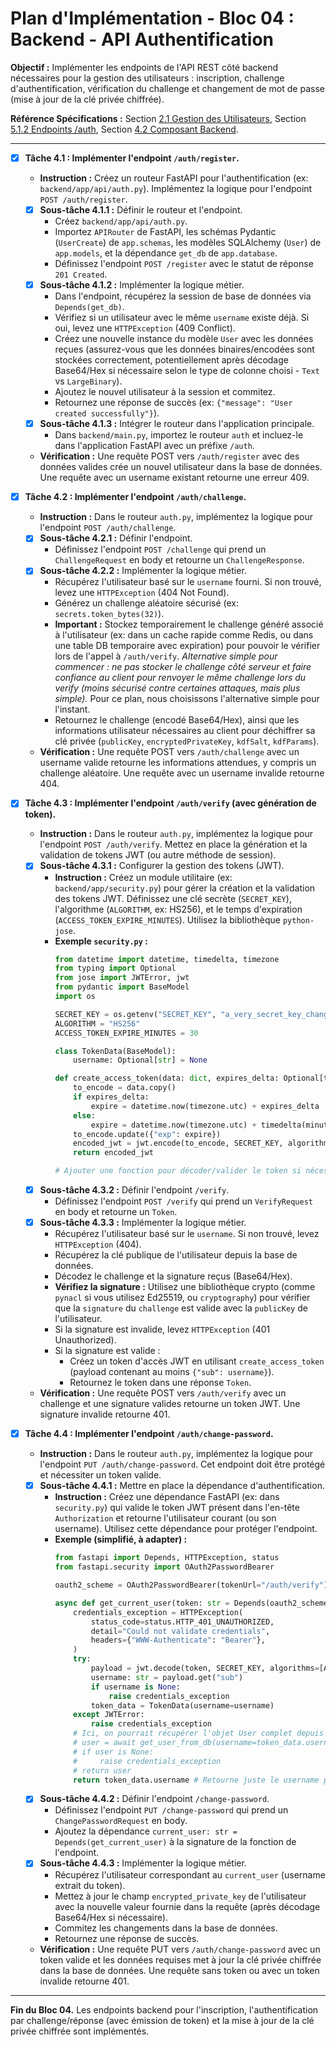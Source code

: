 # Plan d'Implémentation - Bloc 04 : Backend - API Authentification

**Objectif :** Implémenter les endpoints de l'API REST côté backend nécessaires pour la gestion des utilisateurs : inscription, challenge d'authentification, vérification du challenge et changement de mot de passe (mise à jour de la clé privée chiffrée).

**Référence Spécifications :** Section [2.1 Gestion des Utilisateurs](specifications_techniques.md#21-gestion-des-utilisateurs), Section [5.1.2 Endpoints /auth](specifications_techniques.md#512-endpoints-auth), Section [4.2 Composant Backend](specifications_techniques.md#42-composant-backend).

---

- [x] **Tâche 4.1 : Implémenter l'endpoint `/auth/register`.**
    - **Instruction :** Créez un routeur FastAPI pour l'authentification (ex: `backend/app/api/auth.py`). Implémentez la logique pour l'endpoint `POST /auth/register`.
    - [x] **Sous-tâche 4.1.1 :** Définir le routeur et l'endpoint.
        - Créez `backend/app/api/auth.py`.
        - Importez `APIRouter` de FastAPI, les schémas Pydantic (`UserCreate`) de `app.schemas`, les modèles SQLAlchemy (`User`) de `app.models`, et la dépendance `get_db` de `app.database`.
        - Définissez l'endpoint `POST /register` avec le statut de réponse `201 Created`.
    - [x] **Sous-tâche 4.1.2 :** Implémenter la logique métier.
        - Dans l'endpoint, récupérez la session de base de données via `Depends(get_db)`.
        - Vérifiez si un utilisateur avec le même `username` existe déjà. Si oui, levez une `HTTPException` (409 Conflict).
        - Créez une nouvelle instance du modèle `User` avec les données reçues (assurez-vous que les données binaires/encodées sont stockées correctement, potentiellement après décodage Base64/Hex si nécessaire selon le type de colonne choisi - `Text` vs `LargeBinary`).
        - Ajoutez le nouvel utilisateur à la session et commitez.
        - Retournez une réponse de succès (ex: `{"message": "User created successfully"}`).
    - [x] **Sous-tâche 4.1.3 :** Intégrer le routeur dans l'application principale.
        - Dans `backend/main.py`, importez le routeur `auth` et incluez-le dans l'application FastAPI avec un préfixe `/auth`.
    - **Vérification :** Une requête POST vers `/auth/register` avec des données valides crée un nouvel utilisateur dans la base de données. Une requête avec un username existant retourne une erreur 409.

- [x] **Tâche 4.2 : Implémenter l'endpoint `/auth/challenge`.**
    - **Instruction :** Dans le routeur `auth.py`, implémentez la logique pour l'endpoint `POST /auth/challenge`.
    - [x] **Sous-tâche 4.2.1 :** Définir l'endpoint.
        - Définissez l'endpoint `POST /challenge` qui prend un `ChallengeRequest` en body et retourne un `ChallengeResponse`.
    - [x] **Sous-tâche 4.2.2 :** Implémenter la logique métier.
        - Récupérez l'utilisateur basé sur le `username` fourni. Si non trouvé, levez une `HTTPException` (404 Not Found).
        - Générez un challenge aléatoire sécurisé (ex: `secrets.token_bytes(32)`).
        - **Important :** Stockez temporairement le challenge généré associé à l'utilisateur (ex: dans un cache rapide comme Redis, ou dans une table DB temporaire avec expiration) pour pouvoir le vérifier lors de l'appel à `/auth/verify`. *Alternative simple pour commencer : ne pas stocker le challenge côté serveur et faire confiance au client pour renvoyer le même challenge lors du verify (moins sécurisé contre certaines attaques, mais plus simple).* Pour ce plan, nous choisissons l'alternative simple pour l'instant.
        - Retournez le challenge (encodé Base64/Hex), ainsi que les informations utilisateur nécessaires au client pour déchiffrer sa clé privée (`publicKey`, `encryptedPrivateKey`, `kdfSalt`, `kdfParams`).
    - **Vérification :** Une requête POST vers `/auth/challenge` avec un username valide retourne les informations attendues, y compris un challenge aléatoire. Une requête avec un username invalide retourne 404.

- [x] **Tâche 4.3 : Implémenter l'endpoint `/auth/verify` (avec génération de token).**
    - **Instruction :** Dans le routeur `auth.py`, implémentez la logique pour l'endpoint `POST /auth/verify`. Mettez en place la génération et la validation de tokens JWT (ou autre méthode de session).
    - [x] **Sous-tâche 4.3.1 :** Configurer la gestion des tokens (JWT).
        - **Instruction :** Créez un module utilitaire (ex: `backend/app/security.py`) pour gérer la création et la validation des tokens JWT. Définissez une clé secrète (`SECRET_KEY`), l'algorithme (`ALGORITHM`, ex: HS256), et le temps d'expiration (`ACCESS_TOKEN_EXPIRE_MINUTES`). Utilisez la bibliothèque `python-jose`.
        - **Exemple `security.py` :**
          ```python
          from datetime import datetime, timedelta, timezone
          from typing import Optional
          from jose import JWTError, jwt
          from pydantic import BaseModel
          import os

          SECRET_KEY = os.getenv("SECRET_KEY", "a_very_secret_key_change_this") # Charger depuis variable d'env
          ALGORITHM = "HS256"
          ACCESS_TOKEN_EXPIRE_MINUTES = 30

          class TokenData(BaseModel):
              username: Optional[str] = None

          def create_access_token(data: dict, expires_delta: Optional[timedelta] = None):
              to_encode = data.copy()
              if expires_delta:
                  expire = datetime.now(timezone.utc) + expires_delta
              else:
                  expire = datetime.now(timezone.utc) + timedelta(minutes=ACCESS_TOKEN_EXPIRE_MINUTES)
              to_encode.update({"exp": expire})
              encoded_jwt = jwt.encode(to_encode, SECRET_KEY, algorithm=ALGORITHM)
              return encoded_jwt

          # Ajouter une fonction pour décoder/valider le token si nécessaire pour la protection des endpoints
          ```
    - [x] **Sous-tâche 4.3.2 :** Définir l'endpoint `/verify`.
        - Définissez l'endpoint `POST /verify` qui prend un `VerifyRequest` en body et retourne un `Token`.
    - [x] **Sous-tâche 4.3.3 :** Implémenter la logique métier.
        - Récupérez l'utilisateur basé sur le `username`. Si non trouvé, levez `HTTPException` (404).
        - Récupérez la clé publique de l'utilisateur depuis la base de données.
        - Décodez le challenge et la signature reçus (Base64/Hex).
        - **Vérifiez la signature :** Utilisez une bibliothèque crypto (comme `pynacl` si vous utilisez Ed25519, ou `cryptography`) pour vérifier que la `signature` du `challenge` est valide avec la `publicKey` de l'utilisateur.
        - Si la signature est invalide, levez `HTTPException` (401 Unauthorized).
        - Si la signature est valide :
            - Créez un token d'accès JWT en utilisant `create_access_token` (payload contenant au moins `{"sub": username}`).
            - Retournez le token dans une réponse `Token`.
    - **Vérification :** Une requête POST vers `/auth/verify` avec un challenge et une signature valides retourne un token JWT. Une signature invalide retourne 401.

- [x] **Tâche 4.4 : Implémenter l'endpoint `/auth/change-password`.**
    - **Instruction :** Dans le routeur `auth.py`, implémentez la logique pour l'endpoint `PUT /auth/change-password`. Cet endpoint doit être protégé et nécessiter un token valide.
    - [x] **Sous-tâche 4.4.1 :** Mettre en place la dépendance d'authentification.
        - **Instruction :** Créez une dépendance FastAPI (ex: dans `security.py`) qui valide le token JWT présent dans l'en-tête `Authorization` et retourne l'utilisateur courant (ou son username). Utilisez cette dépendance pour protéger l'endpoint.
        - **Exemple (simplifié, à adapter) :**
          ```python
          from fastapi import Depends, HTTPException, status
          from fastapi.security import OAuth2PasswordBearer

          oauth2_scheme = OAuth2PasswordBearer(tokenUrl="/auth/verify") # tokenUrl indicatif

          async def get_current_user(token: str = Depends(oauth2_scheme)):
              credentials_exception = HTTPException(
                  status_code=status.HTTP_401_UNAUTHORIZED,
                  detail="Could not validate credentials",
                  headers={"WWW-Authenticate": "Bearer"},
              )
              try:
                  payload = jwt.decode(token, SECRET_KEY, algorithms=[ALGORITHM])
                  username: str = payload.get("sub")
                  if username is None:
                      raise credentials_exception
                  token_data = TokenData(username=username)
              except JWTError:
                  raise credentials_exception
              # Ici, on pourrait récupérer l'objet User complet depuis la DB si nécessaire
              # user = await get_user_from_db(username=token_data.username, db=db) # Nécessite d'injecter db
              # if user is None:
              #     raise credentials_exception
              # return user
              return token_data.username # Retourne juste le username pour l'instant
          ```
    - [x] **Sous-tâche 4.4.2 :** Définir l'endpoint `/change-password`.
        - Définissez l'endpoint `PUT /change-password` qui prend un `ChangePasswordRequest` en body.
        - Ajoutez la dépendance `current_user: str = Depends(get_current_user)` à la signature de la fonction de l'endpoint.
    - [x] **Sous-tâche 4.4.3 :** Implémenter la logique métier.
        - Récupérez l'utilisateur correspondant au `current_user` (username extrait du token).
        - Mettez à jour le champ `encrypted_private_key` de l'utilisateur avec la nouvelle valeur fournie dans la requête (après décodage Base64/Hex si nécessaire).
        - Commitez les changements dans la base de données.
        - Retournez une réponse de succès.
    - **Vérification :** Une requête PUT vers `/auth/change-password` avec un token valide et les données requises met à jour la clé privée chiffrée dans la base de données. Une requête sans token ou avec un token invalide retourne 401.

---
**Fin du Bloc 04.** Les endpoints backend pour l'inscription, l'authentification par challenge/réponse (avec émission de token) et la mise à jour de la clé privée chiffrée sont implémentés.